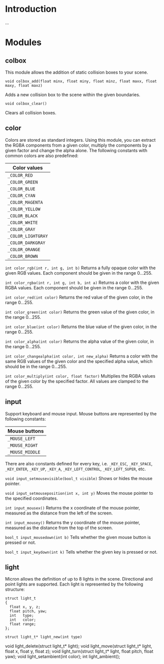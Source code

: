 # Introduction
...

# Modules

## colbox
This module allows the addition of static collision boxes to your scene.

`void colbox_add(float minx, float miny, float minz, float maxx, float maxy, float maxz)`

Adds a new collision box to the scene within the given boundaries.


`void colbox_clear()`

Clears all collision boxes.

## color
Colors are stored as standard integers. Using this module, you can extract the RGBA components from a given color, multiply the components by a given factor and change the alpha alone. The following constants with common colors are also predefined:

| Color values |
| ---------- |
| `_COLOR_RED` |
| `_COLOR_GREEN` |
| `_COLOR_BLUE` |
| `_COLOR_CYAN` |
| `_COLOR_MAGENTA` |
| `_COLOR_YELLOW` |
| `_COLOR_BLACK` |
| `_COLOR_WHITE` |
| `_COLOR_GRAY` |
| `_COLOR_LIGHTGRAY` |
| `_COLOR_DARKGRAY` |
| `_COLOR_ORANGE` |
| `_COLOR_BROWN` |

`int color_rgb(int r, int g, int b)`
Returns a fully opaque color with the given RGB values. Each component should be given in the range 0...255.

`int color_rgba(int r, int g, int b, int a)`
Returns a color with the given RGBA values. Each component should be given in the range 0...255.

`int color_red(int color)`
Returns the red value of the given color, in the range 0...255.

`int color_green(int color)`
Returns the green value of the given color, in the range 0...255.

`int color_blue(int color)`
Returns the blue value of the given color, in the range 0...255.

`int color_alpha(int color)`
Returns the alpha value of the given color, in the range 0...255.

`int color_changealpha(int color, int new_alpha)`
Returns a color with the same RGB values of the given color and the specified alpha value, which should be in the range 0...255.

`int color_multiply(int color, float factor)`
Multiplies the RGBA values of the given color by the specified factor. All values are clamped to the range 0...255.

## input
Support keyboard and mouse input. Mouse buttons are represented by the following constants:

| Mouse buttons |
| ------------- |
| `_MOUSE_LEFT` |
| `_MOUSE_RIGHT` |
| `_MOUSE_MIDDLE` |

There are also constants defined for every key, i.e. `_KEY_ESC`, `_KEY_SPACE`, `_KEY_ENTER`, `_KEY_UP`, `_KEY_A`, `_KEY_LEFT_CONTROL`, `_KEY_LEFT_SUPER`, etc.

`void input_setmousevisible(bool_t visible)`
Shows or hides the mouse pointer.

`void input_setmouseposition(int x, int y)`
Moves the mouse pointer to the specified coordinates.

`int input_mousex()`
Returns the x coordinate of the mouse pointer, measured as the distance from the left of the screen.

`int input_mousey()`
Returns the y coordinate of the mouse pointer, measured as the distance from the top of the screen.

`bool_t input_mousedown(int b)`
Tells whether the given mouse button is pressed or not.

`bool_t input_keydown(int k)`
Tells whether the given key is pressed or not.

## light
Micron allows the definition of up to 8 lights in the scene. Directional and point lights are supported. Each light is represented by the following structure:

```
struct light_t
{
  float x, y, z;
  float pitch, yaw;
  int   type;
  int   color;
  float range;
};
```

`struct light_t* light_new(int type)`

void light_delete(struct light_t* light);
void light_move(struct light_t* light, float x, float y, float z);
void light_turn(struct light_t* light, float pitch, float yaw);
void light_setambient(int color);
int light_ambient();
